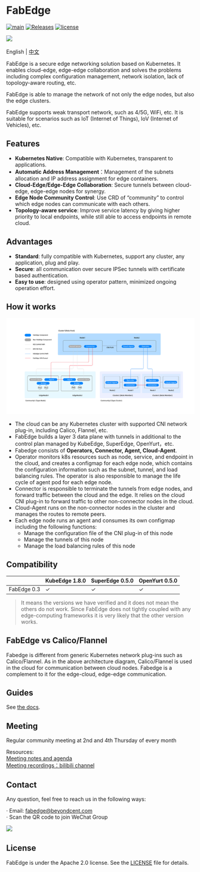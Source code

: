 # FabEdge

[![main](https://github.com/FabEdge/fabedge/actions/workflows/main.yml/badge.svg)](https://github.com/FabEdge/fabedge/actions/workflows/main.yml)
[![Releases](https://img.shields.io/github/release/fabedge/fabedge/all.svg?style=flat-square)](https://github.com/fabedge/fabedge/releases)
[![license](https://img.shields.io/badge/License-Apache%202.0-blue.svg)](https://github.com/FabEdge/fabedge/blob/main/LICENSE)

<img src="https://user-images.githubusercontent.com/88021699/132610524-c5adcbd3-d49a-4de4-94de-dab46d4a2ed5.jpg" width="40%">  

English | [中文](README_zh.md)

FabEdge is a secure edge networking solution based on Kubernetes. It enables cloud-edge, edge-edge collaboration and solves the problems including complex  configuration management, network isolation, lack of topology-aware routing, etc. 

FabEdge is able to manage the network of not only the edge nodes, but also the edge clusters. 

FabEdge supports weak transport network, such as 4/5G, WiFi, etc. It is suitable for scenarios such as IoT (Internet of Things),  IoV (Internet of Vehicles), etc.

## Features
* **Kubernetes Native**: Compatible with Kubernetes, transparent to applications.  
* **Automatic Address Management**：Management of the subnets allocation and IP address assignment for edge containers.  
* **Cloud-Edge/Edge-Edge Collaboration**: Secure tunnels between cloud-edge, edge-edge nodes for synergy.  
* **Edge Node Community Control**:  Use CRD of “community” to control which edge nodes can communicate with each others.  
* **Topology-aware service**: Improve service latency by giving higher priority to local endpoints, while still able to access endpoints in remote cloud.  

## Advantages
* **Standard**: fully compatible with Kubernetes, support any cluster, any application, plug and play.  
* **Secure**: all communication over secure IPSec tunnels with certificate based authentication.  
* **Easy to use**: designed using operator pattern, minimized ongoing operation effort.  

## How it works
<img src="docs/images/FabEdge-Arch.jpg" alt="fabedge-arch" />

* The cloud can be any Kubernetes cluster with supported CNI network plug-in, including Calico, Flannel, etc.
* FabEdge builds a layer 3 data plane with tunnels in additional to the control plan managed by KubeEdge, SuperEdge, OpenYurt，etc.
* Fabedge consists of **Operators, Connector, Agent, Cloud-Agent**.
* Operator monitors k8s resources such as node, service, and endpoint in the cloud, and creates a configmap for each edge node, which contains the  configuration information such as the subnet, tunnel, and load balancing rules. The operator is also responsible to manage the life cycle of agent pod for each edge node.  
* Connector is responsible to terminate the tunnels from edge nodes, and forward traffic between the cloud and the edge. It relies on the cloud CNI plug-in to forward traffic to other non-connector nodes in the cloud.
* Cloud-Agent runs on the non-connector nodes in the cluster and manages the routes to remote peers.
* Each edge node runs an agent and consumes its own configmap including the following functions:
    - Manage the configuration file of the CNI plug-in of this node
    - Manage the tunnels of this node
    - Manage the load balancing rules of this node  

## Compatibility

|             | KubeEdge 1.8.0 | SuperEdge  0.5.0 | OpenYurt 0.5.0 |
| ----------- | -------------- | ---------------- | -------------- |
| FabEdge 0.3 | ✓              | ✓                | ✓              |

> It means the versions we have verified and it does not mean the others do not work. Since FabEdge does not tightly coupled with any edge-computing frameworks  it is very likely that the other version works.

## FabEdge vs Calico/Flannel 

Fabedge is different from generic Kubernetes network plug-ins such as Calico/Flannel. As in the above architecture diagram, Calico/Flannel is used in the cloud for communication between cloud nodes. Fabedge is a complement to it for the edge-cloud, edge-edge communication. 

## Guides
See  [the docs](docs/).

## Meeting
Regular community meeting at  2nd and 4th Thursday of every month  

Resources:  
[Meeting notes and agenda](https://shimo.im/docs/Wwt9TdGqgVvpDHJt)    
[Meeting recordings：bilibili channel](https://space.bilibili.com/524926244?spm_id_from=333.1007.0.0)  

## Contact
Any question, feel free to reach us in the following ways:

· Email: fabedge@beyondcent.com  
· Scan the QR code to join WeChat Group

<img src="https://user-images.githubusercontent.com/88021699/132612921-9c5b872e-f44d-4e6c-b854-16853669028a.png" width="20%">

## License
FabEdge is under the Apache 2.0 license. See the [LICENSE](https://github.com/FabEdge/fabedge/blob/main/LICENSE) file for details. 

